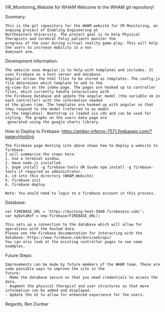 VR_Monitoring_Website for WHAM
Welcome to the WHAM git repository!

Summary:

    This is the git repository for the WHAM website for VR Monitoring, an ongoing project of Enabling Engineering at
    Northeastern University. The project goal is to help Physical Therapists and Cerebral Palsy patients monitor the
    progress of the user during virtual reality game play. This will help the users to increase mobility in a non
    dominant arm.

Development information:

    The website uses Angular.js to help with templates and includes. It uses Firebase as a host server and database.
    Angular allows the html files to be stored as templates. The config.js file determines which template to add to the
    ng-view div on the indew page. The pages are hooked up to controller files, which currently handle interactions with
    the Firebase database and update the angular model (the variable vm in each controller) with the information needed
    at the given time. The templates are hooked up with angular so that they respond to the model (referred to as model
    in the templates). Bootstrap is loaded via cdn and can be used for styling. The graphs on the users data page are
     generated using the google charts library.

How to Deploy to Firebase:
    https://amber-inferno-7571.firebaseio.com/?page=Hosting

    The Firebase page Hosting site above shows how to deploy a website to firebase.
    I will summarize the steps here:
    1. Use a terminal window.
    2. Have node.js installed.
    3. $npm install -g firebase-tools OR $sudo npm install -g firebase-tools if required as administrator.
    4. cd into this directory (WHAM_Website)
    5. firebase init
    6. firebase deploy

    Note: You would need to login to a firebase account in this process.

Database:

    var FIREBASE_URL = 'https://burning-heat-5840.firebaseio.com/';
    var myDataRef = new Firebase(FIREBASE_URL);

    This sets up a connection to the database which will allow for operations with the hosted data.
    Please see the Firebase documentation for interacting with the database: https://www.firebase.com/docs/web/api/
    You can also look at the existing controller pages to see some examples.

Future Steps:

    Improvements can be made by future members of the WHAM team. These are some possible ways to improve the site in the
    future:
    - Make the database secure so that you need credentials to access the data.
    - Augment the physical therapist and user structures so that more information can be added and displayed.
    - Update the UI to allow for enhanced experience for the users.

Regards,
Ben Dunbar
